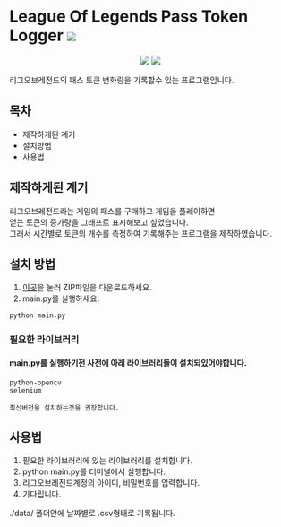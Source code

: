 
# League Of Legends Pass Token Logger   ![](https://img.shields.io/badge/README%20Language-kor-blue?style=flat-square)

<p align="center">
  <img src="https://img.shields.io/badge/Python-3766AB?style=flat-square&logo=Python&logoColor=white"/></a>
  <img src="https://img.shields.io/badge/Selenium-43B02A?style=flat-square&logo=Selenium&logoColor=white"/></a>
</p>

리그오브레전드의 패스 토큰 변화량을 기록할수 있는 프로그램입니다.

##  목차

- 제작하게된 계기
- 설치방법
- 사용법

## 제작하게된 계기

리그오브레전드라는 게임의 패스를 구매하고 게임을 플레이하면 <br>얻는 토큰의 증가량을 그래프로 표시해보고 싶었습니다.<br>
그래서 시간별로 토큰의 개수를 측정하여 기록해주는 프로그램을 제작하였습니다.

## 설치 방법

1. [이곳](https://github.com/ryuryu10/LOL_token/archive/refs/heads/main.zip)을 눌러 ZIP파일을 다운로드하세요.
2. main.py를 실행하세요.
```
python main.py
```

### 필요한 라이브러리
#### main.py를 실행하기전 사전에 아래 라이브러리들이 설치되있어야합니다.
```
python-opencv
selenium

최신버전을 설치하는것을 권장합니다.
```

## 사용법
1. 필요한 라이브러리에 있는 라이브러리를 설치합니다.
2. python main.py를 터미널에서 실행합니다.
3. 리그오브레전드계정의 아이디, 비밀번호를 입력합니다.
4. 기다립니다.

./data/ 폴더안에 날짜별로 .csv형태로 기록됩니다.
